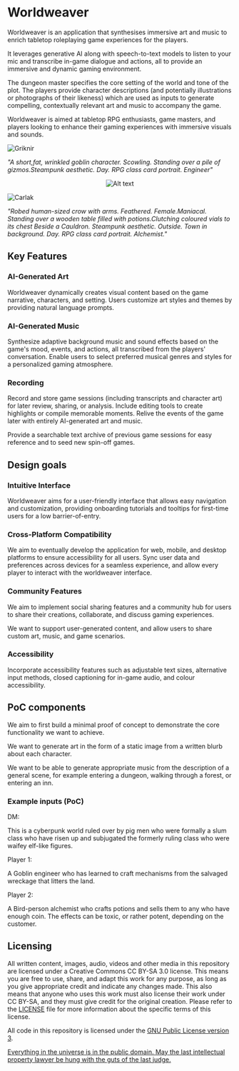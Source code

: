 # Worldweaver

Worldweaver is an application that synthesises immersive art and music to enrich tabletop roleplaying game experiences for the players.

It leverages generative AI along with speech-to-text models to listen to your mic and transcribe in-game dialogue and actions, all to provide an immersive and dynamic gaming environment. 

The dungeon master specifies the core setting  of the world and tone of the plot. The players provide character descriptions (and potentially illustrations or photographs of their likeness) which are used as inputs to generate compelling, contextually relevant art and music to accompany the game.

Worldweaver is aimed at tabletop RPG enthusiasts, game masters, and players looking to enhance their gaming experiences with immersive visuals and sounds.

![Griknir](static/goblin.png)

*"A short,fat, wrinkled goblin character. Scowling. Standing over a pile of gizmos.Steampunk aesthetic. Day. RPG class card portrait. Engineer"*

<p align="center">
  <img src="static/crow.png" alt="Alt text" title="Optional title" />
</p>

![Carlak](static/crow.png)

*"Robed human-sized crow with arms. Feathered. Female.Maniacal. Standing over a wooden table filled with potions.Clutching coloured vials to its chest Beside a Cauldron. Steampunk aesthetic. Outside. Town in background. Day. RPG class card portrait. Alchemist."*

## Key Features

### AI-Generated Art

Worldweaver dynamically creates visual content based on the game narrative, characters, and setting. Users customize art styles and themes by providing natural language prompts.

### AI-Generated Music

Synthesize adaptive background music and sound effects based on the game's mood, events, and actions, all transcribed from the players' conversation. Enable users to select preferred musical genres and styles for a personalized gaming atmosphere.

### Recording

Record and store game sessions (including transcripts and character art) for later review, sharing, or analysis. Include editing tools to create highlights or compile memorable moments. Relive the events of the game later with entirely AI-generated art and music.

Provide a searchable text archive of previous game sessions for easy reference and to seed new spin-off games.

## Design goals

### Intuitive Interface

Worldweaver aims for a user-friendly interface that allows easy navigation and customization,
providing onboarding tutorials and tooltips for first-time users for a low barrier-of-entry. 

### Cross-Platform Compatibility

We aim to eventually develop the application for web, mobile, and desktop platforms to ensure accessibility for all users. Sync user data and preferences across devices for a seamless experience, and allow every player to interact with the worldweaver interface.

### Community Features

We aim to implement social sharing features and a community hub for users to share their creations, collaborate, and discuss gaming experiences.

We want to support user-generated content, and allow users to share custom art, music, and game scenarios.

### Accessibility

Incorporate accessibility features such as adjustable text sizes, alternative input methods, closed captioning for in-game audio, and colour accessibility.


## PoC components

We aim to first build a minimal proof of concept to demonstrate the core functionality we want to achieve.

We want to generate art in the form of a static image from a written blurb about each character.

We want to be able to generate appropriate music from the description of a general scene, for example entering a dungeon, walking through a forest, or entering an inn.

### Example inputs (PoC)

DM:

This is a cyberpunk world ruled over by pig men who were formally a slum class who have risen up and subjugated the formerly ruling class who were waifey elf-like figures.

Player 1:

A Goblin engineer who has learned to craft mechanisms from the salvaged wreckage that litters the land.

Player 2:

A Bird-person alchemist who crafts potions and sells them to any who have enough coin. The effects can be toxic, or rather potent, depending on the customer.

## Licensing

All written content, images, audio, videos and other media in this repository are licensed under a Creative Commons CC BY-SA 3.0 license. This means you are free to use, share, and adapt this work for any purpose, as long as you give appropriate credit and indicate any changes made. This also means that anyone who uses this work must also license their work under CC BY-SA, and they must give credit for the original creation. Please refer to the [LICENSE](./LICENSE.md) file for more information about the specific terms of this license.

All code in this repository is licensed under the [GNU Public License version 3](./LICENSE_CODE.md).

[Everything in the universe is in the public domain. May the last intellectual property lawyer be hung with the guts of the last judge.](http://humaniterations.net/about.html)